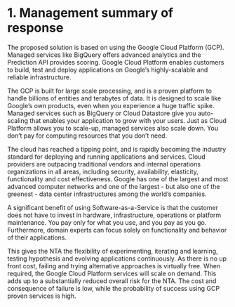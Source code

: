 # 1. Management summary of response

The proposed solution is based on using the Google Cloud Platform (GCP). Managed services like BigQuery offers advanced analytics and the Prediction API provides scoring. Google Cloud Platform enables customers to build, test and deploy applications on Google’s highly-scalable and reliable infrastructure.

The GCP is built for large scale processing, and is a proven platform to handle billions of entities and terabytes of data. It is designed to scale like Google’s own products, even when you experience a huge traffic spike. Managed services such as BigQuery or Cloud Datastore give you auto-scaling that enables your application to grow with your users. Just as Cloud Platform allows you to scale-up, managed services also scale down. You don’t pay for computing resources that you don’t need.

The cloud has reached a tipping point, and is rapidly becoming the industry standard for deploying and running applications and services. Cloud providers are outpacing traditional vendors and internal operations organizations in all areas, including security, availability, elasticity, functionality and cost effectiveness. Google has one of the largest and most advanced computer networks and one of the largest - but also one of the greenest - data center infrastructures among the world’s companies.

A significant benefit of using Software-as-a-Service is that the customer does not have to invest in hardware, infrastructure, operations or platform maintenance. You pay only for what you use, and you pay as you go. Furthermore, domain experts can focus solely on functionality and behavior of their applications.

This gives the NTA the flexibility of experimenting, iterating and learning, testing hypothesis and evolving applications continuously. As there is no up front cost, failing and trying alternative approaches is virtually free. When required, the Google Cloud Platform services will scale on demand. This adds up to a substantially reduced overall risk for the NTA. The cost and consequence of failure is low, while the probability of success using GCP proven services is high.